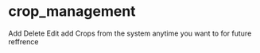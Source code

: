 # crop_management
Add Delete  Edit add Crops from the system anytime you want to for future reffrence   

